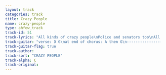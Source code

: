 ```yaml
---
layout: track
categories: track
title: Crazy People
name: crazy-people
type: ahfow_track
track-id: 51
track-lyrics: "All kinds of crazy people\nPolice and senators too\nAll the crazy people\nCouldn't hold a candle to you\n\nSay goodbye\nI can't satisfy\nAll your dreams\n\nAll my nasty habits\nAre walkin further away\nAll my nasty habits\nI'm feelin better each day\n\nSay goodbye\nI can't satisfy\nAll your hopes"
track-guitar: "verse: D G\nat end of chorus: A then G\n--------------------------------------------------\n--------------------------------------------------\n--------------------------------------------------\n--------------------4--2--1-----------------------\n--------0--2--3-----------------------------------\n--------------------------------------------------\n(provided by brad)"
track-guitar-flag: true
track-author: 
track-sort: "CRAZY PEOPLE"
track-alpha: C
track-original: 
---
```

